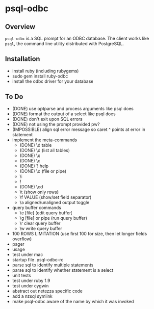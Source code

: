 
# psql-odbc #

## Overview ##

`psql-odbc` is a SQL prompt for an ODBC database.  The client
works like `psql`, the command line utility distributed with
PostgreSQL.

## Installation ##

* install ruby (including rubygems)
* sudo gem install ruby-odbc
* install the odbc driver for your database

## To Do ##

* (DONE) use optparse and process arguments like psql does
* (DONE) format the output of a select like psql does
* (DONE) don't exit upon SQL errors
* (DONE) not using the prompt provided pw?
* (IMPOSSIBLE) align sql error message so caret ^ points at error in statement
* implement the meta-commands
  * (DONE) \d table
  * (DONE) \d (list all tables)
  * (DONE) \q
  * (DONE) \c
  * (DONE) \? help
  * (DONE) \o (file or pipe)
  * \i
  * \!
  * (DONE) \cd
  * \t (show only rows)
  * \f VALUE (show/set field separator)
  * \a aligned/unaligned output toggle
* query buffer commands
  * \e [file]         (edit query buffer)
  * \g [file] or pipe (run query buffer)
  * \r clear query buffer
  * \w <file> write query buffer
* 100 ROWS LIMITATION (use first 100 for size, then let longer fields overflow)
* pager
* usage
* test under mac
* startup file .psql-odbc-rc
* parse sql to identify multiple statements
* parse sql to identify whether statement is a select
* unit tests
* test under ruby 1.9
* test under cygwin
* abstract out netezza specific code
* add a nzsql symlink
* make psql-odbc aware of the name by which it was invoked
